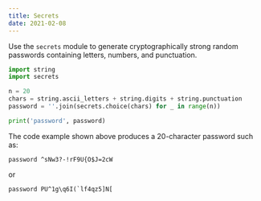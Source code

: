 ```yaml
---
title: Secrets
date: 2021-02-08
---
```


Use the `secrets` module to generate cryptographically strong random passwords containing letters, numbers, and punctuation.

```python
import string
import secrets

n = 20
chars = string.ascii_letters + string.digits + string.punctuation
password = ''.join(secrets.choice(chars) for _ in range(n))

print('password', password)
```

The code example shown above produces a 20-character password such as:

```
password ^sNw3?-!rF9U{O$J=2cW
```

or

```
password PU^1g\q6I(`lf4qz5]N[
```
